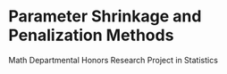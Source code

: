 # Parameter Shrinkage and Penalization Methods
 Math Departmental Honors Research Project in Statistics
